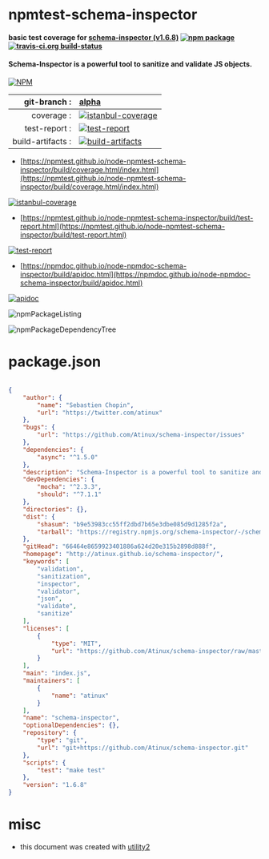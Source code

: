 # npmtest-schema-inspector

#### basic test coverage for  [schema-inspector (v1.6.8)](http://atinux.github.io/schema-inspector/)  [![npm package](https://img.shields.io/npm/v/npmtest-schema-inspector.svg?style=flat-square)](https://www.npmjs.org/package/npmtest-schema-inspector) [![travis-ci.org build-status](https://api.travis-ci.org/npmtest/node-npmtest-schema-inspector.svg)](https://travis-ci.org/npmtest/node-npmtest-schema-inspector)

#### Schema-Inspector is a powerful tool to sanitize and validate JS objects.

[![NPM](https://nodei.co/npm/schema-inspector.png?downloads=true&downloadRank=true&stars=true)](https://www.npmjs.com/package/schema-inspector)

| git-branch : | [alpha](https://github.com/npmtest/node-npmtest-schema-inspector/tree/alpha)|
|--:|:--|
| coverage : | [![istanbul-coverage](https://npmtest.github.io/node-npmtest-schema-inspector/build/coverage.badge.svg)](https://npmtest.github.io/node-npmtest-schema-inspector/build/coverage.html/index.html)|
| test-report : | [![test-report](https://npmtest.github.io/node-npmtest-schema-inspector/build/test-report.badge.svg)](https://npmtest.github.io/node-npmtest-schema-inspector/build/test-report.html)|
| build-artifacts : | [![build-artifacts](https://npmtest.github.io/node-npmtest-schema-inspector/glyphicons_144_folder_open.png)](https://github.com/npmtest/node-npmtest-schema-inspector/tree/gh-pages/build)|

- [https://npmtest.github.io/node-npmtest-schema-inspector/build/coverage.html/index.html](https://npmtest.github.io/node-npmtest-schema-inspector/build/coverage.html/index.html)

[![istanbul-coverage](https://npmtest.github.io/node-npmtest-schema-inspector/build/screenCapture.buildCi.browser.%252Ftmp%252Fbuild%252Fcoverage.lib.html.png)](https://npmtest.github.io/node-npmtest-schema-inspector/build/coverage.html/index.html)

- [https://npmtest.github.io/node-npmtest-schema-inspector/build/test-report.html](https://npmtest.github.io/node-npmtest-schema-inspector/build/test-report.html)

[![test-report](https://npmtest.github.io/node-npmtest-schema-inspector/build/screenCapture.buildCi.browser.%252Ftmp%252Fbuild%252Ftest-report.html.png)](https://npmtest.github.io/node-npmtest-schema-inspector/build/test-report.html)

- [https://npmdoc.github.io/node-npmdoc-schema-inspector/build/apidoc.html](https://npmdoc.github.io/node-npmdoc-schema-inspector/build/apidoc.html)

[![apidoc](https://npmdoc.github.io/node-npmdoc-schema-inspector/build/screenCapture.buildCi.browser.%252Ftmp%252Fbuild%252Fapidoc.html.png)](https://npmdoc.github.io/node-npmdoc-schema-inspector/build/apidoc.html)

![npmPackageListing](https://npmtest.github.io/node-npmtest-schema-inspector/build/screenCapture.npmPackageListing.svg)

![npmPackageDependencyTree](https://npmtest.github.io/node-npmtest-schema-inspector/build/screenCapture.npmPackageDependencyTree.svg)



# package.json

```json

{
    "author": {
        "name": "Sebastien Chopin",
        "url": "https://twitter.com/atinux"
    },
    "bugs": {
        "url": "https://github.com/Atinux/schema-inspector/issues"
    },
    "dependencies": {
        "async": "^1.5.0"
    },
    "description": "Schema-Inspector is a powerful tool to sanitize and validate JS objects.",
    "devDependencies": {
        "mocha": "^2.3.3",
        "should": "^7.1.1"
    },
    "directories": {},
    "dist": {
        "shasum": "b9e53983cc55ff2dbd7b65e3dbe085d9d1285f2a",
        "tarball": "https://registry.npmjs.org/schema-inspector/-/schema-inspector-1.6.8.tgz"
    },
    "gitHead": "66464e8659923401886a624d20e315b2898d888f",
    "homepage": "http://atinux.github.io/schema-inspector/",
    "keywords": [
        "validation",
        "sanitization",
        "inspector",
        "validator",
        "json",
        "validate",
        "sanitize"
    ],
    "licenses": [
        {
            "type": "MIT",
            "url": "https://github.com/Atinux/schema-inspector/raw/master/LICENSE"
        }
    ],
    "main": "index.js",
    "maintainers": [
        {
            "name": "atinux"
        }
    ],
    "name": "schema-inspector",
    "optionalDependencies": {},
    "repository": {
        "type": "git",
        "url": "git+https://github.com/Atinux/schema-inspector.git"
    },
    "scripts": {
        "test": "make test"
    },
    "version": "1.6.8"
}
```



# misc
- this document was created with [utility2](https://github.com/kaizhu256/node-utility2)
